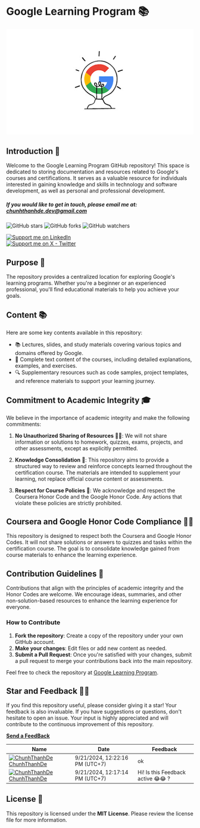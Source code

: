 # **Google Learning Program** 📚

![Google Learning Program Logo](goole-learning.jpg)

## Introduction 📖

Welcome to the Google Learning Program GitHub repository! This space is dedicated to storing documentation and resources related to Google's courses and certifications. It serves as a valuable resource for individuals interested in gaining knowledge and skills in technology and software development, as well as personal and professional development.

##### If you would like to get in touch, please email me at: **chunhthanhde.dev@gmail.com**

![GitHub stars](https://img.shields.io/github/stars/chunhthanhde/Google-Learning-Program?style=social)
![GitHub forks](https://img.shields.io/github/forks/chunhthanhde/Google-Learning-Program?style=social)
![GitHub watchers](https://img.shields.io/github/watchers/chunhthanhde/Google-Learning-Program?style=social)

<a href="https://www.linkedin.com/in/chunhthanhde/">
  <img src="https://img.shields.io/badge/Support-Recommend%2FEndorse%20me%20on%20Linkedin-blue?style=for-the-badge&logo=linkedin" alt="Support me on LinkedIn" />
</a>
<br>
<a href="https://x.com/ChunhThanhDe">
  <img src="https://img.shields.io/badge/Support-Recommend%2FEndorse%20me%20on%20X Twitter-black?style=for-the-badge&logo=x" alt="Support me on X - Twitter" />
</a>

## Purpose 🎯

The repository provides a centralized location for exploring Google's learning programs. Whether you're a beginner or an experienced professional, you'll find educational materials to help you achieve your goals.

## Content 📚

Here are some key contents available in this repository:

- 📚 Lectures, slides, and study materials covering various topics and domains offered by Google.
- 📑 Complete text content of the courses, including detailed explanations, examples, and exercises.
- 🔍 Supplementary resources such as code samples, project templates, and reference materials to support your learning journey.

## Commitment to Academic Integrity 🎓

We believe in the importance of academic integrity and make the following commitments:

1. **No Unauthorized Sharing of Resources** 🙅‍♂️: We will not share information or solutions to homework, quizzes, exams, projects, and other assessments, except as explicitly permitted.
   
2. **Knowledge Consolidation** 🧠: This repository aims to provide a structured way to review and reinforce concepts learned throughout the certification course. The materials are intended to supplement your learning, not replace official course content or assessments.
   
3. **Respect for Course Policies** 🤝: We acknowledge and respect the Coursera Honor Code and the Google Honor Code. Any actions that violate these policies are strictly prohibited.

## Coursera and Google Honor Code Compliance 📜🌟

This repository is designed to respect both the Coursera and Google Honor Codes. It will not share solutions or answers to quizzes and tasks within the certification course. The goal is to consolidate knowledge gained from course materials to enhance the learning experience.

## Contribution Guidelines 🤝

Contributions that align with the principles of academic integrity and the Honor Codes are welcome. We encourage ideas, summaries, and other non-solution-based resources to enhance the learning experience for everyone.

### How to Contribute

1. **Fork the repository**: Create a copy of the repository under your own GitHub account.
2. **Make your changes**: Edit files or add new content as needed.
3. **Submit a Pull Request**: Once you're satisfied with your changes, submit a pull request to merge your contributions back into the main repository.

Feel free to check the repository at [Google Learning Program](https://github.com/ChunhThanhDe/Google-Learning-Program).

## Star and Feedback 🌟📝

If you find this repository useful, please consider giving it a star! Your feedback is also invaluable. If you have suggestions or questions, don't hesitate to open an issue. Your input is highly appreciated and will contribute to the continuous improvement of this repository.

[**Send a FeedBack**](https://github.com/ChunhThanhDe/Google-Learning-Program/issues/1#issuecomment-new)

<!-- Feedback -->
| Name | Date | Feedback |
|---|---|---|
|[<img src="https://avatars.githubusercontent.com/u/98199185?s=24&u=174b59f190c6673c5d4dd4e0eaf9004d337b31fe&v=4" alt="ChunhThanhDe" width="24" />  ChunhThanhDe](https://github.com/ChunhThanhDe)|9/21/2024, 12:22:16 PM (UTC+7)|ok|
|[<img src="https://avatars.githubusercontent.com/u/98199185?s=24&u=174b59f190c6673c5d4dd4e0eaf9004d337b31fe&v=4" alt="ChunhThanhDe" width="24" />  ChunhThanhDe](https://github.com/ChunhThanhDe)|9/21/2024, 12:17:14 PM (UTC+7)|Hi! Is this Feedback active 😂😂 ?|
<!-- /Feedback -->

## License 📜

This repository is licensed under the **MIT License**. Please review the license file for more information.
